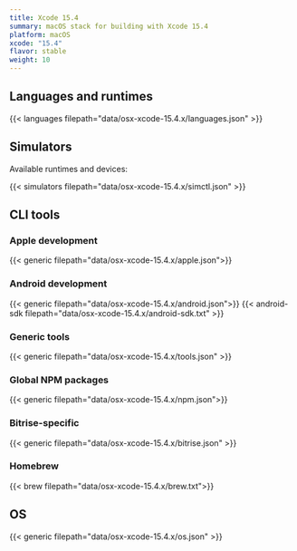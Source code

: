 ```yaml
---
title: Xcode 15.4
summary: macOS stack for building with Xcode 15.4
platform: macOS
xcode: "15.4"
flavor: stable
weight: 10
---
```


## Languages and runtimes

{{< languages filepath="data/osx-xcode-15.4.x/languages.json" >}}

## Simulators

Available runtimes and devices:

{{< simulators filepath="data/osx-xcode-15.4.x/simctl.json" >}}

## CLI tools

### Apple development

{{< generic filepath="data/osx-xcode-15.4.x/apple.json">}}

### Android development

{{< generic filepath="data/osx-xcode-15.4.x/android.json">}}
{{< android-sdk filepath="data/osx-xcode-15.4.x/android-sdk.txt" >}}

### Generic tools

{{< generic filepath="data/osx-xcode-15.4.x/tools.json" >}}

### Global NPM packages

{{< generic filepath="data/osx-xcode-15.4.x/npm.json">}}

### Bitrise-specific

{{< generic filepath="data/osx-xcode-15.4.x/bitrise.json" >}}

### Homebrew

{{< brew filepath="data/osx-xcode-15.4.x/brew.txt">}}

## OS

{{< generic filepath="data/osx-xcode-15.4.x/os.json" >}}
